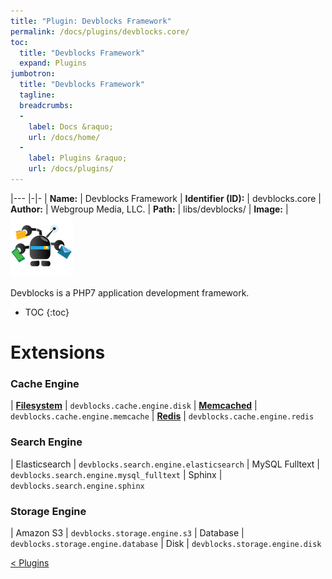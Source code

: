 ```yaml
---
title: "Plugin: Devblocks Framework"
permalink: /docs/plugins/devblocks.core/
toc:
  title: "Devblocks Framework"
  expand: Plugins
jumbotron:
  title: "Devblocks Framework"
  tagline: 
  breadcrumbs:
  -
    label: Docs &raquo;
    url: /docs/home/
  -
    label: Plugins &raquo;
    url: /docs/plugins/
---
```


|---
|-|-
| **Name:** | Devblocks Framework
| **Identifier (ID):** | devblocks.core
| **Author:** | Webgroup Media, LLC.
| **Path:** | libs/devblocks/
| **Image:** | <img src="/assets/images/plugins/devblocks.core.png" class="screenshot">

Devblocks is a PHP7 application development framework.

* TOC
{:toc}

# Extensions

### Cache Engine

| [**Filesystem**](/docs/plugins/extensions/devblocks.cache.engine.disk/) | `devblocks.cache.engine.disk`
| [**Memcached**](/docs/plugins/extensions/devblocks.cache.engine.memcache/) | `devblocks.cache.engine.memcache`
| [**Redis**](/docs/plugins/extensions/devblocks.cache.engine.redis/) | `devblocks.cache.engine.redis`


### Search Engine

| Elasticsearch | `devblocks.search.engine.elasticsearch`
| MySQL Fulltext | `devblocks.search.engine.mysql_fulltext`
| Sphinx | `devblocks.search.engine.sphinx`


### Storage Engine

| Amazon S3 | `devblocks.storage.engine.s3`
| Database | `devblocks.storage.engine.database`
| Disk | `devblocks.storage.engine.disk`


<div class="section-nav">
	<div class="left">
		<a href="/docs/plugins/#plugins" class="prev">&lt; Plugins</a>
	</div>
	<div class="right align-right">
	</div>
</div>
<div class="clear"></div>